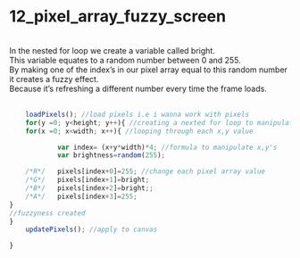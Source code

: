 # 12_pixel_array_fuzzy_screen
</br>
In the nested for loop we create a variable called bright. </br>
This variable equates to a random number between 0 and 255. </br>
By making one of the index’s in our pixel array equal to this random number it creates a fuzzy effect.</br>Because it’s refreshing a different number every time the frame loads.</br></br>

```js
	loadPixels(); //load pixels i.e i wanna work with pixels
	for(y =0; y<height; y++){ //creating a nexted for loop to manipulate the x and y pixels
	for(x =0; x<width; x++){ //looping through each x,y value

			var index= (x+y*width)*4; //formula to manipulate x,y's
			var brightness=random(255);

	/*R*/	pixels[index+0]=255; //change each pixel array value
	/*G*/	pixels[index+1]=bright;
	/*B*/	pixels[index+2]=bright;;
	/*A*/	pixels[index+3]=255; 
}
//fuzzyness created
}
	updatePixels(); //apply to canvas

}

```
</br>